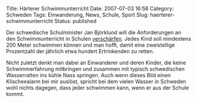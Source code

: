 Title: Härterer Schwimmunterricht
Date: 2007-07-03 16:58
Category: Schweden
Tags: Einwanderung, News, Schule, Sport
Slug: haerterer-schwimmunterricht
Status: published

Der schwedische Schulminister Jan Björklund will die Anforderungen an
den Schwimmunterricht in Schulen
[verschärfen](http://www.sr.se/cgi-bin/ekot/artikel.asp?Artikel=1460155).
Jedes Kind soll mindestens 200 Meter schwimmen können und man hofft,
damit eine zweistellige Prozentzahl der jährlich etwa hundert
Ertrinkenden zu retten.

Nicht zuletzt denkt man dabei an Einwanderer und deren Kinder, die keine
Schwimmerfahrung mitbringen und zusammen mit typisch schwedischen
Wasserratten ins kühle Nass springen. Auch wenn dieses Bild einen
Klischeealarm bei mir auslöst, spricht bei dem vielen Wasser in Schweden
wohl nichts dagegen, dass jeder schwimmen kann, wenn er aus der Schule
kommt.

